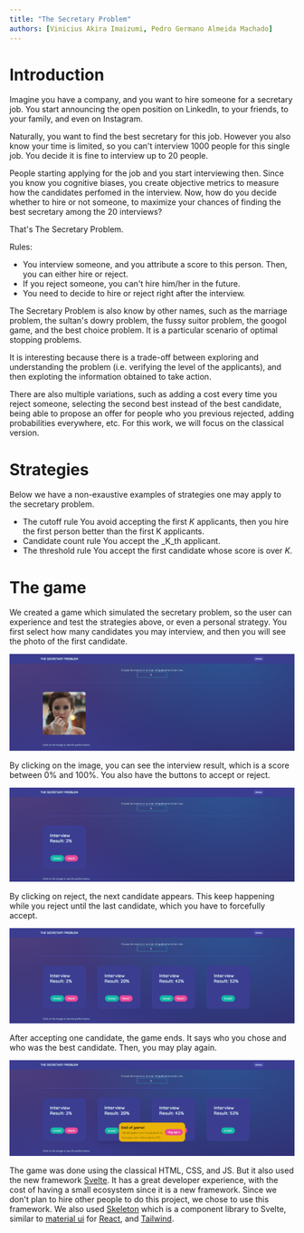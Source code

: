 ```yaml
---
title: "The Secretary Problem"
authors: [Vinicius Akira Imaizumi, Pedro Germano Almeida Machado]
---
```

# Introduction
Imagine you have a company, and you want to hire someone for a secretary job.
You start announcing the open position on LinkedIn, to your friends, to your family, and even on Instagram.

Naturally, you want to find the best secretary for this job. However you also know your time is limited, so you can't interview 1000 people for this single job. You decide it is fine to interview up to 20 people.

People starting applying for the job and you start interviewing then. Since you know you cognitive biases, you create objective metrics to measure how the candidates perfomed in the interview. Now, how do you decide whether to hire or not someone, to maximize your chances of finding the best secretary among the 20 interviews?

That's The Secretary Problem.

Rules:
- You interview someone, and you attribute a score to this person. Then, you can either hire or reject.
- If you reject someone, you can't hire him/her in the future.
- You need to decide to hire or reject right after the interview.

The Secretary Problem is also know by other names, such as the marriage problem, the sultan's dowry problem, the fussy suitor problem, the googol game, and the best choice problem. It is a particular scenario of optimal stopping problems.

It is interesting because there is a trade-off between exploring and understanding the problem (i.e. verifying the level of the applicants), and then exploting the information obtained to take action. 

There are also multiple variations, such as adding a cost every time you reject someone, selecting the second best instead of the best candidate, being able to propose an offer for people who you previous rejected, adding probabilities everywhere, etc. For this work, we will focus on the classical version.

# Strategies
Below we have a non-exaustive examples of strategies one may apply to the secretary problem.
- The cutoff rule
You avoid accepting the first _K_ applicants, then you hire the first person better than the first K applicants.
- Candidate count rule
You accept the _K_th applicant.
- The threshold rule
You accept the first candidate whose score is over _K_.

# The game
We created a game which simulated the secretary problem, so the user can experience and test the strategies above, or even a personal strategy. You first select how many candidates you may interview, and then you will see the photo of the first candidate.

![First candidate has photo opened](./img/photo_opened.png)

By clicking on the image, you can see the interview result, which is a score between 0% and 100%. You also have the buttons to accept or reject.

![First candidate has score opened](./img/score_opened.png)

By clicking on reject, the next candidate appears. This keep happening while you reject until the last candidate, which you have to forcefully accept.

![All four candidates have their score visible](./img/all_scores.png)

After accepting one candidate, the game ends. It says who you chose and who was the best candidate. Then, you may play again.

![Game finished, you may play again](./img/game_end.png)

The game was done using the classical HTML, CSS, and JS. But it also used the new framework [Svelte](https://svelte.dev/). It has a great developer experience, with the cost of having a small ecosystem since it is a new framework. Since we don't plan to hire other people to do this project, we chose to use this framework. We also used [Skeleton](https://www.skeleton.dev/) which is a component library to Svelte, similar to [material ui](https://mui.com/) for [React](https://reactjs.org/), and [Tailwind](https://tailwindcss.com/).